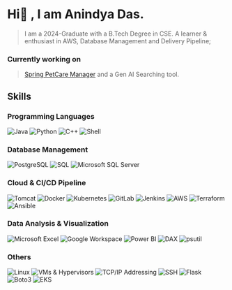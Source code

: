 # Hi👋 , I am Anindya Das.
> I am a 2024-Graduate with a B.Tech Degree in CSE.
> A learner & enthusiast in AWS, Database Management and Delivery Pipeline;

### Currently working on 
> [Spring PetCare Manager](https://github.com/anindyadas2001/PetCareManager) and a Gen AI Searching tool.

**Skills**
---------

### Programming Languages
![Java](https://img.shields.io/badge/Java-007396?style=for-the-badge&logo=java&logoColor=white)
![Python](https://img.shields.io/badge/Python-3776AB?style=for-the-badge&logo=python&logoColor=white)
![C++](https://img.shields.io/badge/C++-00599C?style=for-the-badge&logo=c%2B%2B&logoColor=white)
![Shell](https://img.shields.io/badge/Shell-4EAA25?style=for-the-badge&logo=shell&logoColor=white)

### Database Management
![PostgreSQL](https://img.shields.io/badge/PostgreSQL-336791?style=for-the-badge&logo=postgresql&logoColor=white)
![SQL](https://img.shields.io/badge/SQL-4479A1?style=for-the-badge&logo=sql&logoColor=white)
![Microsoft SQL Server](https://img.shields.io/badge/Microsoft%20SQL%20Server-CC2927?style=for-the-badge&logo=microsoft-sql-server&logoColor=white)

### Cloud & CI/CD Pipeline
![Tomcat](https://img.shields.io/badge/Tomcat-F8DC75?style=for-the-badge&logo=apache-tomcat&logoColor=white)
![Docker](https://img.shields.io/badge/Docker-2496ED?style=for-the-badge&logo=docker&logoColor=white)
![Kubernetes](https://img.shields.io/badge/Kubernetes-326CE5?style=for-the-badge&logo=kubernetes&logoColor=white)
![GitLab](https://img.shields.io/badge/GitLab-FC6D26?style=for-the-badge&logo=gitlab&logoColor=white)
![Jenkins](https://img.shields.io/badge/Jenkins-D24939?style=for-the-badge&logo=jenkins&logoColor=white)
![AWS](https://img.shields.io/badge/AWS-232F3E?style=for-the-badge&logo=amazon-aws&logoColor=white)
![Terraform](https://img.shields.io/badge/Terraform-7B42BC?style=for-the-badge&logo=terraform&logoColor=white)
![Ansible](https://img.shields.io/badge/Ansible-EE0000?style=for-the-badge&logo=ansible&logoColor=white)

### Data Analysis & Visualization
![Microsoft Excel](https://img.shields.io/badge/Microsoft%20Excel-217346?style=for-the-badge&logo=microsoft-excel&logoColor=white)
![Google Workspace](https://img.shields.io/badge/Google%20Workspace-34A85A?style=for-the-badge&logo=google-workspace&logoColor=white)
![Power BI](https://img.shields.io/badge/Power%20BI-F2C811?style=for-the-badge&logo=power-bi&logoColor=white)
![DAX](https://img.shields.io/badge/DAX-0078D4?style=for-the-badge&logo=microsoft&logoColor=white)
![psutil](https://img.shields.io/badge/psutil-3776AB?style=for-the-badge&logo=python&logoColor=white)

### Others
![Linux](https://img.shields.io/badge/Linux-4EAA25?style=for-the-badge&logo=linux&logoColor=white)
![VMs & Hypervisors](https://img.shields.io/badge/VMs%20&%20Hypervisors-808080?style=for-the-badge&logo=virtualbox&logoColor=white)
![TCP/IP Addressing](https://img.shields.io/badge/TCP/IP%20Addressing-808080?style=for-the-badge&logo=cisco&logoColor=white)
![SSH](https://img.shields.io/badge/SSH-808080?style=for-the-badge&logo=ssh&logoColor=white)
![Flask](https://img.shields.io/badge/Flask-000000?style=for-the-badge&logo=flask&logoColor=white)
![Boto3](https://img.shields.io/badge/Boto3-FF9900?style=for-the-badge&logo=amazon-aws&logoColor=white)
![EKS](https://img.shields.io/badge/EKS-232F3E?style=for-the-badge&logo=amazon-eks&logoColor=white)

